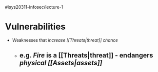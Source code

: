 #isys20311-infosec/lecture-1 
# Vulnerabilities

- Weaknesses that *increase [[Threats|threat]] chance*
	- e.g. *Fire* is a [[Threats|threat]] - endangers *physical [[Assets|assets]]*
		- 